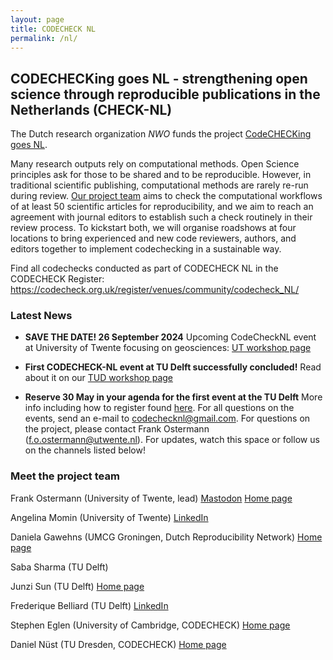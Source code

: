 ```yaml
---
layout: page
title: CODECHECK NL
permalink: /nl/
---
```


## CODECHECKing goes NL - strengthening open science through reproducible publications in the Netherlands (CHECK-NL)

The Dutch research organization *NWO* funds the project [CodeCHECKing goes NL](https://www.nwo.nl/projecten/osf232063).

Many research outputs rely on computational methods.
Open Science principles ask for those to be shared and to be reproducible.
However, in traditional scientific publishing, computational methods are rarely re-run during review.
[Our project team](#meet-the-project-team) aims to check the computational workflows of at least 50 scientific articles for reproducibility, and we aim to reach an agreement with journal editors to establish such a check routinely in their review process.
To kickstart both, we will organise roadshows at four locations to bring experienced and new code reviewers, authors, and editors together to implement codechecking in a sustainable way.

Find all codechecks conducted as part of CODECHECK NL in the CODECHECK Register: <https://codecheck.org.uk/register/venues/community/codecheck_NL/>

### Latest News

- **SAVE THE DATE! 26 September 2024** Upcoming CodeCheckNL event at University of Twente focusing on geosciences: [UT workshop page](https://codecheck.org.uk/nl-workshop2/)

- **First CODECHECK-NL event at TU Delft successfully concluded!** Read about it on our [TUD workshop page](https://codecheck.org.uk/nl-workshop1/)

- **Reserve 30 May in your agenda for the first event  at the TU Delft** More info including how to register found [here](https://codecheck.org.uk/nl-workshop1/). For all questions on the events, send an e-mail to codechecknl@gmail.com. For questions on the project, please contact Frank Ostermann (f.o.ostermann@utwente.nl). For updates, watch this space or follow us on the channels listed below!

### Meet the project team

Frank Ostermann (University of Twente, lead)
[Mastodon](https://mstdn.social/@f_ostermann)
[Home page](https://research.utwente.nl/en/persons/frank-ostermann)

Angelina Momin (University of Twente)
[LinkedIn](https://www.linkedin.com/in/angelina-momin)

Daniela Gawehns (UMCG Groningen, Dutch Reproducibility Network)
[Home page](https://danielagawehns.github.io/)

Saba Sharma (TU Delft)

Junzi Sun (TU Delft)
[Home page](https://junzis.com/)

Frederique Belliard (TU Delft)
[LinkedIn](https://www.linkedin.com/in/fredbelliard/)

Stephen Eglen (University of Cambridge, CODECHECK)
[Home page](https://sje30.github.io)

Daniel Nüst (TU Dresden, CODECHECK)
[Home page](https://nordholmen.net/)
